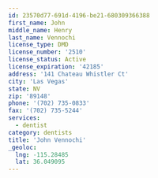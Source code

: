 ```yaml
---
id: 23570d77-691d-4196-be21-680309366388
first_name: John
middle_name: Henry
last_name: Vennochi
license_type: DMD
license_number: '2510'
license_status: Active
license_expiration: '42185'
address: '141 Chateau Whistler Ct'
city: 'Las Vegas'
state: NV
zip: '89148'
phone: '(702) 735-0833'
fax: '(702) 735-5244'
services:
  - dentist
category: dentists
title: 'John Vennochi'
_geoloc:
  lng: -115.28485
  lat: 36.049095
---
```

